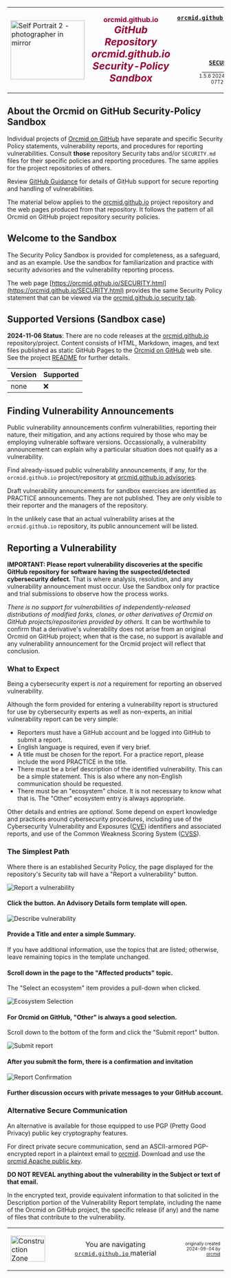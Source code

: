 <!-- SECURITY.md 1.5.6              UTF-8                         2024-11-07
     ----1----|----2----|----3----|----4----|----5----|----6----|----7----|--*
     -->
<table border="0" width="100%">
  <tr>
    <td width="25%" align="left" height="6">
        <a href="https://orcmid.github.io" target="_top">
           <img border="0"
                src="https://orcmid.github.io/images/F56xx04-SelfPortrait2-logo.png"
                width="172" height="137"
                alt="Self Portrait 2 - photographer in mirror"
                longdesc="An early selfie taken with my first SLR, a Praktika"
                />
        </a>
    </td>
    <td width="50%" height="6">
      <p align="center"><strong><font color="#990033">orcmid.github.io<br />
         <big><big><em>GitHub Repository orcmid.github.io Security-Policy
                       Sandbox</em></big></big></font></strong>
      </p>
    </td>
    <td width="25%" valign="middle" align="right">
      <b><code><a href="https://orcmid.github.io"
                  target="top">orcmid.github.io</a>&gt;
      </code></b>
      <br /><br />
      <a href="https://clustrmaps.com/site/1bw9w" title="Visit tracker">
            <img src="//www.clustrmaps.com/map_v2.png?d=3-2eQV4fOuelVHp_YtztZ0hl9Uj4ei9zLKw_nRgCgyM&cl=ffffff" />
      </a>
      <br /><br />
      <b><code>
         <a href="https://orcmid.github.io/SECURITY.html"
            target="_top">SECURITY
         </a>&gt;</code></b>
      <br />
      <small><small>
        1.5.6 2024-11-07T23:43Z<!-- MAINTAIN THIS MANUALLY -->
      </small></small>
      </td>
  </tr>
</table>

## About the Orcmid on GitHub Security-Policy Sandbox

Individual projects of [Orcmid on GitHub](https://github.com/orcmid/)
have separate and specific Security Policy statements, vulnerability reports,
and procedures for reporting vulnerabilities.  Consult **those** repository
Security tabs and/or `SECURITY.md` files for their specific policies and
reporting procedures.  The same applies for the project repositories of
others.

Review
[GitHub Guidance](https://docs.github.com/en/code-security/security-advisories/guidance-on-reporting-and-writing-information-about-vulnerabilities)
for  details of GitHub support for secure reporting and handling
of vulnerabilities.

The material below applies to the
[orcmid.github.io](https://github.com/orcmid/orcmid.github.io) project
repository and the web pages produced from that repository.  It follows
the pattern of all Orcmid on GitHub project repository security policies.

## Welcome to the Sandbox

The Security Policy Sandbox is provided for completeness, as a safeguard, and
as an example.  Use the sandbox for familiarization and practice with security
advisories and the vulnerability reporting process.

The web page
[https://orcmid.github.io/SECURITY.html](https://orcmid.github.io/SECURITY.html)
 provides the same Security Policy statement that can be viewed via the
[orcmid.github.io security tab](https://github.com/orcmid/orcmid.github.io/security).

## Supported Versions (Sandbox case)

**2024-11-06 Status**: There are no code releases at the
[orcmid.github.io](https://github.com/orcmid/orcmid.github.io)
repository/project.  Content consists of HTML, Markdown, images, and text
files published as static GitHub Pages to the
[Orcmid on GitHub](https://orcmid.github.io) web site.  See the project
[README](https://github.com/orcmid/orcmid.github.io/blob/master/README.md)
for further details.

| Version | Supported          |
| ------- | ------------------ |
| none    | :x:                |

## Finding Vulnerability Announcements

Public vulnerability announcements confirm vulnerabilities, reporting their
nature, their mitigation, and any actions required by those who may be
employing vulnerable software versions. Occassionally, a vulnerability
announcement can explain why a particular situation does not qualify as a
vulnerability.

Find already-issued public vulnerability announcements, if any, for the
`orcmid.github.io` project/repository at
[orcmid.github.io advisories](https://github.com/orcmid/orcmid.github.io/security/advisories).

Draft vulnerability announcements for sandbox exercises are identified as
PRACTICE announcements.  They are not published.  They are only visible to
their reporter and the managers of the repository.

In the unlikely case that an actual vulnerability arises at the
`orcmid.github.io` repository, its public announcement will be listed.

## Reporting a Vulnerability

**IMPORTANT: Please report vulnerability discoveries at the specific
GitHub repository for software having the suspected/detected cybersecurity
defect.** That is where analysis, resolution, and any vulnerability
announcement must occur.  Use the Sandbox only for practice and trial
submissions to observe how the process works.

*There is no support for vulnerabilities of independently-released
distributions of modified forks, clones, or other derivatives of Orcmid on
GitHub projects/repositories provided by
others.*  It can be worthwhile to confirm that a derivative's
vulnerability does not arise from an original Orcmid on GitHub project; when
that is the case, no support is available and any vulnerability announcement
for the Orcmid project will reflect that conclusion.

### What to Expect

Being a cybersecurity expert is *not* a requirement for reporting an observed
vulnerability.

Although the form provided for entering a vulnerability report is
structured for use by cybersecurity experts as well as non-experts,
an initial vulnerability report can be very simple:

- Reporters must have a GitHub account and be logged into GitHub to submit
a report.
- English language is required, even if very brief.
- A title must be chosen for the report.  For a practice report, please
include the word PRACTICE in the title.
- There must be a brief description of the identified vulnerability.  This can
be a simple statement.  This is also where any non-English communication
should be requested.
- There must be an "ecosystem" choice.  It is not necessary to know what
that is.  The "Other" ecosystem entry is always appropriate.

Other details and entries are *optional*.  Some depend on expert knowledge and
practices around cybersecurity procedures, including use of the Cybersecurity
Vulnerability and Exposures
([CVE](https://en.wikipedia.org/wiki/Common_Vulnerabilities_and_Exposures))
identifiers and associated reports, and use of the Common Weakness Scoring
System
([CVSS](https://en.wikipedia.org/wiki/Common_Vulnerability_Scoring_System)).

### The Simplest Path

Where there is an established Security Policy, the page displayed for the
repository's Security tab will have a "Report a vulnerability" button.

![Report a vulnerability](https://orcmid.github.io/images/report-button.png)

#### Click the button.  An Advisory Details form template will open.

![Describe vulnerability](https://orcmid.github.io/images/describe-vuln.png)

#### Provide a Title and enter a simple Summary.

If you have additional information, use the topics that are listed;
otherwise, leave remaining topics in the template unchanged.

#### Scroll down in the page to the "Affected products" topic.

The "Select an ecosystem" item provides a pull-down when clicked.

![Ecosystem Selection](https://orcmid.github.io/images/Ecosystem-Other.png)

#### For Orcmid on GitHub, "Other" is always a good selection.

Scroll down to the bottom of the form and click the "Submit report" button.

![Submit report](https://orcmid.github.io/images/Submit-vuln.png)

#### After you submit the form, there is a confirmation and invitation

![Report Confirmation](https://orcmid.github.io/images/ReportConfirmation.png)

#### Further discussion occurs with private messages to your GitHub account.

### Alternative Secure Communication

An alternative is available for those equipped to use PGP (Pretty Good
Privacy) public key cryptography features.

For direct private secure communication, send an ASCII-armored
PGP-encrypted report in a plaintext email to [orcmid](mailto:orcmid@msn.com).
Download and use the
[orcmid Apache public key](https://people.apache.org/keys/committer/orcmid.asc).

**DO NOT REVEAL anything about the vulnerability in the Subject or text of
that email.**

In the encrypted text, provide equivalent information to that solicited in
the Description portion of the Vulnerability Report template, including the
name of the Orcmid on GitHub project, the specific release (if any) and the
name of files that contribute to the vulnerability.

<table border="0" cellspacing="3" width="100%">
  <tr>
    <td width="25%">
      <p>
        <a href="https://orcmid.github.io/index.htm">
        <img border="0"
             src="https://orcmid.github.io/images/hardhat-thumb.gif"
             width="80" height="60" alt="Construction Zone (Hard Hat Area)">
        </a></p>
    </td>
    <td width="50%" valign="middle" align="center">
      You are navigating
      <a href="https://orcmid.github.io"><tt>orcmid.github.io</tt>
      </a> material
    </td>
    <td width="25%">
      <p align="right"><font size="-2">originally created 2024-09-04 by
        <a href="orcmid/">orcmid</a></font></p>
    </td>
  </tr>
</table>
<!--

      1.5.6  2024-11-07T23:43Z Cleanup the disclaimer concerning forks
      1.5.5  2024-11-06T21:40Z Smoothing
      1.5.4  2024-11-06T16:29Z Clarify access to vulnerability announcements
      1.5.3  2024-11-03T21:22Z Add scroll-down image with Submit button
      1.5.2  2024-11-03T20:54Z Warning about subjects of encrypted messages
      1.5.1  2024-11-03T00:00Z Correct links and smooth layout
      1.5.0  2024-11-02T23:21Z Change to hybridForm
      1.4.3  2024-11-01T15:56 SECURITY.md too
      1.4.2  2024-11-01T12:39 SECURITY.md fine-tuning and work-item review
      1.4.1  2024-10-31T12:40 SECURITY.md Polishing, tying in GitHub materials
      1.4.0  2024-10-31T11:20 SECURITY.md for the Security Policy/Sandbox
      1.3.0  2024-10-30T13:15 SECURITY.md Sandbox Instructions
      1.1.1  2024-09-28T09:31 SECURITY.md draft toward a sandbox description
      1.0.11 2024-09-19T11:33 SECURITY.md Updates
      1.0.10 2024-09-18T15.41 Security Policy and work-item update
      0.0.0  2024-09-04T12:52 Create SECURITY.md

      -->
